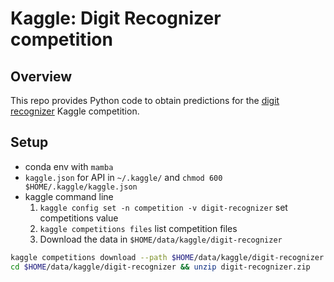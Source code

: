 # Kaggle: Digit Recognizer competition

## Overview
This repo provides Python code to obtain predictions for the [digit
recognizer](https://www.kaggle.com/competitions/digit-recognizer/overview)
Kaggle competition.

##  Setup
- conda env with `mamba`
- `kaggle.json` for API in `~/.kaggle/` and `chmod 600 $HOME/.kaggle/kaggle.json`
- kaggle command line
  1. `kaggle config set -n competition -v digit-recognizer` set competitions value
  2. `kaggle competitions files` list competition files
  3. Download the data in `$HOME/data/kaggle/digit-recognizer`

```bash
kaggle competitions download --path $HOME/data/kaggle/digit-recognizer
cd $HOME/data/kaggle/digit-recognizer && unzip digit-recognizer.zip
```

